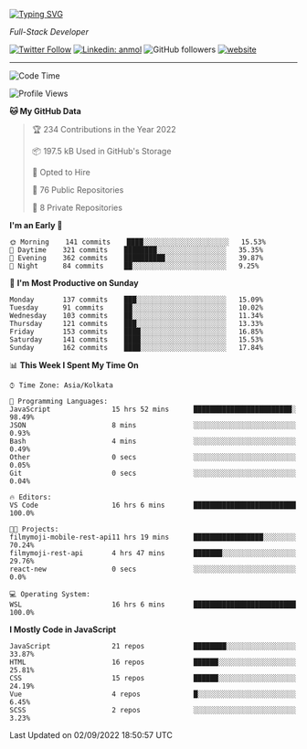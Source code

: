 [![Typing SVG](https://readme-typing-svg.herokuapp.com?lines=HI%2C+I'm+Tonal;I'm+a+MEVN+Stack+Developer)](https://git.io/typing-svg)

<p><em>Full-Stack Developer</em></p>

[![Twitter Follow](https://img.shields.io/twitter/follow/tonalmathew?style=flat)](https://twitter.com/intent/follow?screen_name=tonalmathew)
[![Linkedin: anmol](https://img.shields.io/badge/tonal-mathew?style=flat-square&logo=Linkedin&logoColor=white&link=https://www.linkedin.com/in/tonal-mathew/)](https://www.linkedin.com/in/tonal-mathew/)
![GitHub followers](https://img.shields.io/github/followers/tonalmathew?label=Follow&style=social)
[![website](https://img.shields.io/badge/Website-46a2f1.svg?&style=flat-square&logo=Google-Chrome&logoColor=white&link=http://tonalmathew.github.io/)](http://tonalmathew.github.io/)

---
<!--START_SECTION:waka-->
![Code Time](http://img.shields.io/badge/Code%20Time-705%20hrs%2010%20mins-blue)

![Profile Views](http://img.shields.io/badge/Profile%20Views-11-blue)

**🐱 My GitHub Data** 

> 🏆 234 Contributions in the Year 2022
 > 
> 📦 197.5 kB Used in GitHub's Storage 
 > 
> 💼 Opted to Hire
 > 
> 📜 76 Public Repositories 
 > 
> 🔑 8 Private Repositories  
 > 
**I'm an Early 🐤** 

```text
🌞 Morning    141 commits    ████░░░░░░░░░░░░░░░░░░░░░   15.53% 
🌆 Daytime    321 commits    ████████░░░░░░░░░░░░░░░░░   35.35% 
🌃 Evening    362 commits    ██████████░░░░░░░░░░░░░░░   39.87% 
🌙 Night      84 commits     ██░░░░░░░░░░░░░░░░░░░░░░░   9.25%

```
📅 **I'm Most Productive on Sunday** 

```text
Monday       137 commits    ███░░░░░░░░░░░░░░░░░░░░░░   15.09% 
Tuesday      91 commits     ██░░░░░░░░░░░░░░░░░░░░░░░   10.02% 
Wednesday    103 commits    ██░░░░░░░░░░░░░░░░░░░░░░░   11.34% 
Thursday     121 commits    ███░░░░░░░░░░░░░░░░░░░░░░   13.33% 
Friday       153 commits    ████░░░░░░░░░░░░░░░░░░░░░   16.85% 
Saturday     141 commits    ████░░░░░░░░░░░░░░░░░░░░░   15.53% 
Sunday       162 commits    ████░░░░░░░░░░░░░░░░░░░░░   17.84%

```


📊 **This Week I Spent My Time On** 

```text
⌚︎ Time Zone: Asia/Kolkata

💬 Programming Languages: 
JavaScript               15 hrs 52 mins      ████████████████████████░   98.49% 
JSON                     8 mins              ░░░░░░░░░░░░░░░░░░░░░░░░░   0.93% 
Bash                     4 mins              ░░░░░░░░░░░░░░░░░░░░░░░░░   0.49% 
Other                    0 secs              ░░░░░░░░░░░░░░░░░░░░░░░░░   0.05% 
Git                      0 secs              ░░░░░░░░░░░░░░░░░░░░░░░░░   0.04%

🔥 Editors: 
VS Code                  16 hrs 6 mins       █████████████████████████   100.0%

🐱‍💻 Projects: 
filmymoji-mobile-rest-api11 hrs 19 mins      █████████████████░░░░░░░░   70.24% 
filmymoji-rest-api       4 hrs 47 mins       ███████░░░░░░░░░░░░░░░░░░   29.76% 
react-new                0 secs              ░░░░░░░░░░░░░░░░░░░░░░░░░   0.0%

💻 Operating System: 
WSL                      16 hrs 6 mins       █████████████████████████   100.0%

```

**I Mostly Code in JavaScript** 

```text
JavaScript               21 repos            ████████░░░░░░░░░░░░░░░░░   33.87% 
HTML                     16 repos            ██████░░░░░░░░░░░░░░░░░░░   25.81% 
CSS                      15 repos            ██████░░░░░░░░░░░░░░░░░░░   24.19% 
Vue                      4 repos             █░░░░░░░░░░░░░░░░░░░░░░░░   6.45% 
SCSS                     2 repos             ░░░░░░░░░░░░░░░░░░░░░░░░░   3.23%

```



 Last Updated on 02/09/2022 18:50:57 UTC
<!--END_SECTION:waka-->
